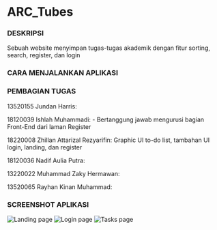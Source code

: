 # ARC_Tubes
### DESKRIPSI
Sebuah website menyimpan tugas-tugas akademik dengan fitur sorting, search, register, dan login

### CARA MENJALANKAN APLIKASI

### PEMBAGIAN TUGAS
13520155 Jundan Harris:

18120039 Ishlah Muhammadi:
    - Bertanggung jawab mengurusi bagian Front-End dari laman Register

18220008 Zhillan Attarizal Rezyarifin: Graphic UI to-do list, tambahan UI login, landing, dan register

18120036 Nadif Aulia Putra:

13220022 Muhammad Zaky Hermawan:

13520065 Rayhan Kinan Muhammad:

### SCREENSHOT APLIKASI
![Landing page](https://i.imgur.com/6X3SCfm.png)
![Login page](https://i.imgur.com/0ISk9rr.png)
![Tasks page](https://i.imgur.com/xoV152S.png)
